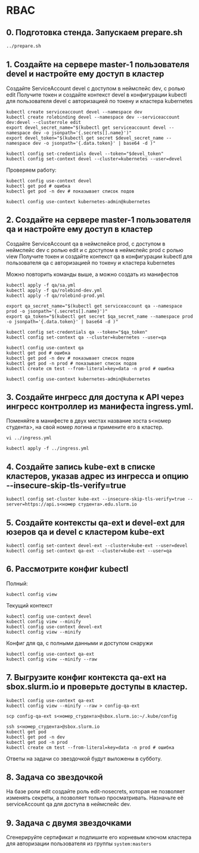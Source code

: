 # RBAC

## 0. Подготовка стенда. Запускаем prepare.sh

```bash
../prepare.sh
```

## 1. Cоздайте на сервере master-1 пользователя devel и настройте ему доступ в кластер

Создайте ServiceAccount devel с доступом в неймспейс dev, с ролью edit
Получите токен и создайте контекст devel в конфигурации kubectl для пользователя devel с авторизацией по токену и кластера kubernetes

```
kubectl create serviceaccount devel --namespace dev
kubectl create rolebinding devel --namespace dev --serviceaccount dev:devel --clusterrole edit
export devel_secret_name="$(kubectl get serviceaccount devel --namespace dev -o jsonpath='{.secrets[].name}')"
export devel_token="$(kubectl get secret $devel_secret_name --namespace dev -o jsonpath='{.data.token}' | base64 -d )"

kubectl config set-credentials devel --token="$devel_token"
kubectl config set-context devel --cluster=kubernetes --user=devel
```

Проверяем работу:

```
kubectl config use-context devel
kubectl get pod # ошибка
kubectl get pod -n dev # показывает список подов

kubectl config use-context kubernetes-admin@kubernetes
```
## 2. Cоздайте на сервере master-1 пользователя qa и настройте ему доступ в кластер

Создайте ServiceAccount qa в неймспейсе prod, с доступом в неймспейс dev с ролью edit и с доступом в неймспейс prod с ролью view
Получите токен и создайте контекст qa в конфигурации kubectl для пользователя qa с авторизацией по токену и кластера kubernetes

Можно повторить команды выше, а можно создать из манифестов

```
kubectl apply -f qa/sa.yml
kubectl apply -f qa/rolebind-dev.yml
kubectl apply -f qa/rolebind-prod.yml

export qa_secret_name="$(kubectl get serviceaccount qa --namespace prod -o jsonpath='{.secrets[].name}')"
export qa_token="$(kubectl get secret $qa_secret_name --namespace prod -o jsonpath='{.data.token}' | base64 -d )"

kubectl config set-credentials qa --token="$qa_token"
kubectl config set-context qa --cluster=kubernetes --user=qa
```

```
kubectl config use-context qa
kubectl get pod # ошибка
kubectl get pod -n dev # показывает список подов
kubectl get pod -n prod # показывает список подов
kubectl create cm test --from-literal=key=data -n prod # ошибка

kubectl config use-context kubernetes-admin@kubernetes
```

## 3. Создайте ингресс для доступа к API через ингресс контроллер из манифеста ingress.yml.

Поменяйте в манифесте в двух местах название хоста s<номер студента>, на свой номер логина и примените его в кластер.

```
vi ../ingress.yml

kubectl apply -f ../ingress.yml
```

## 4. Создайте запись kube-ext в списке кластеров, указав адрес из ингресса и опцию --insecure-skip-tls-verify=true

```
kubectl config set-cluster kube-ext --insecure-skip-tls-verify=true --server=https://api.s<номер студента>.edu.slurm.io
```

## 5. Создайте контексты qa-ext и devel-ext для юзеров qa и devel с кластером kube-ext

```
kubectl config set-context devel-ext --cluster=kube-ext --user=devel
kubectl config set-context qa-ext --cluster=kube-ext --user=qa
```

## 6. Рассмотрите конфиг kubectl

Полный:
```
kubectl config view
```

Текущий контекст
```
kubectl config use-context devel
kubectl config view --minify
kubectl config use-context devel-ext
kubectl config view --minify
```

Конфиг для qa, с полными данными и доступом снаружи
```
kubectl config use-context qa-ext
kubectl config view --minify --raw
```

## 7. Выгрузите конфиг контекста qa-ext на sbox.slurm.io и проверьте доступы в кластер.

```
kubectl config use-context qa-ext
kubectl config view --minify --raw > config-qa-ext

scp config-qa-ext s<номер_студента>@sbox.slurm.io:~/.kube/config

ssh s<номер_студента>@sbox.slurm.io
kubectl get pod
kubectl get pod -n dev
kubectl get pod -n prod
kubectl create cm test --from-literal=key=data -n prod # ошибка
```

Ответы на задачи со звездочкой будут выложены в субботу.

## 8. Задача со звездочкой

На базе роли edit создайте роль edit-nosecrets, которая не позволяет изменять секреты, а позволяет только просматривать. 
Назначьте её serviceAccount qa для доступа в неймспейс dev.

## 9. Задача с двумя звездочками

Сгенерируйте сертификат и подпишите его корневым ключом кластера для авторизации пользователя
из группы `system:masters`
